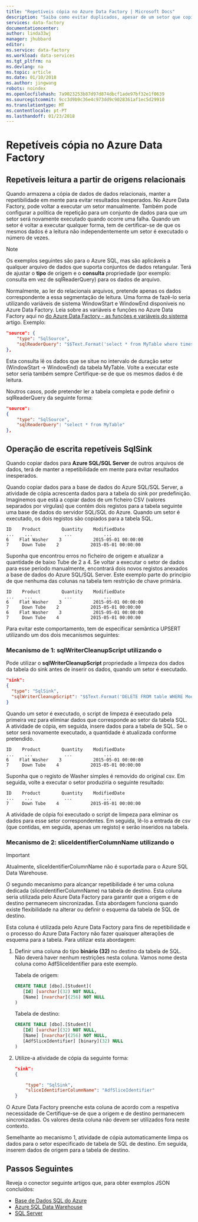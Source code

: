 ```yaml
---
title: "Repetíveis cópia no Azure Data Factory | Microsoft Docs"
description: "Saiba como evitar duplicados, apesar de um setor que copia dados é executado mais do que uma vez."
services: data-factory
documentationcenter: 
author: linda33wj
manager: jhubbard
editor: 
ms.service: data-factory
ms.workload: data-services
ms.tgt_pltfrm: na
ms.devlang: na
ms.topic: article
ms.date: 01/10/2018
ms.author: jingwang
robots: noindex
ms.openlocfilehash: 7a9023253b87d97d874dbcf1ade97bf32e1f0639
ms.sourcegitcommit: 9cc3d9b9c36e4c973dd9c9028361af1ec5d29910
ms.translationtype: MT
ms.contentlocale: pt-PT
ms.lasthandoff: 01/23/2018
---
```

# <a name="repeatable-copy-in-azure-data-factory"></a>Repetíveis cópia no Azure Data Factory

## <a name="repeatable-read-from-relational-sources"></a>Repetíveis leitura a partir de origens relacionais
Quando armazena a cópia de dados de dados relacionais, manter a repetibilidade em mente para evitar resultados inesperados. No Azure Data Factory, pode voltar a executar um setor manualmente. Também pode configurar a política de repetição para um conjunto de dados para que um setor será novamente executado quando ocorre uma falha. Quando um setor é voltar a executar qualquer forma, tem de certificar-se de que os mesmos dados é a leitura não independentemente um setor é executado o número de vezes.  
 
> [!NOTE]
> Os exemplos seguintes são para o Azure SQL, mas são aplicáveis a qualquer arquivo de dados que suporta conjuntos de dados retangular. Terá de ajustar o **tipo** de origem e o **consulta** propriedade (por exemplo: consulta em vez de sqlReaderQuery) para os dados de arquivo.   

Normalmente, ao ler do relacionais arquivos, pretende apenas os dados correspondente a essa segmentação de leitura. Uma forma de fazê-lo seria utilizando variáveis de sistema WindowStart e WindowEnd disponíveis no Azure Data Factory. Leia sobre as variáveis e funções no Azure Data Factory aqui no [do Azure Data Factory - as funções e variáveis do sistema](data-factory-functions-variables.md) artigo. Exemplo: 

```json
"source": {
    "type": "SqlSource",
    "sqlReaderQuery": "$$Text.Format('select * from MyTable where timestampcolumn >= \\'{0:yyyy-MM-dd HH:mm\\' AND timestampcolumn < \\'{1:yyyy-MM-dd HH:mm\\'', WindowStart, WindowEnd)"
},
```
Esta consulta lê os dados que se situe no intervalo de duração setor (WindowStart -> WindowEnd) da tabela MyTable. Volte a executar este setor seria também sempre Certifique-se de que os mesmos dados é de leitura. 

Noutros casos, pode pretender ler a tabela completa e pode definir o sqlReaderQuery da seguinte forma:

```json
"source": 
{            
    "type": "SqlSource",
    "sqlReaderQuery": "select * from MyTable"
},
```

## <a name="repeatable-write-to-sqlsink"></a>Operação de escrita repetíveis SqlSink
Quando copiar dados para **Azure SQL/SQL Server** de outros arquivos de dados, terá de manter a repetibilidade em mente para evitar resultados inesperados. 

Quando copiar dados para a base de dados do Azure SQL/SQL Server, a atividade de cópia acrescenta dados para a tabela do sink por predefinição. Imaginemos que está a copiar dados de um ficheiro CSV (valores separados por vírgulas) que contém dois registos para a tabela seguinte uma base de dados do servidor SQL/SQL do Azure. Quando um setor é executado, os dois registos são copiados para a tabela SQL. 

```
ID    Product        Quantity    ModifiedDate
...    ...            ...            ...
6    Flat Washer    3            2015-05-01 00:00:00
7     Down Tube    2            2015-05-01 00:00:00
```

Suponha que encontrou erros no ficheiro de origem e atualizar a quantidade de baixo Tube de 2 a 4. Se voltar a executar o setor de dados para esse período manualmente, encontrará dois novos registos anexados a base de dados do Azure SQL/SQL Server. Este exemplo parte do princípio de que nenhuma das colunas na tabela tem restrição de chave primária.

```
ID    Product        Quantity    ModifiedDate
...    ...            ...            ...
6    Flat Washer    3            2015-05-01 00:00:00
7     Down Tube    2            2015-05-01 00:00:00
6    Flat Washer    3            2015-05-01 00:00:00
7     Down Tube    4            2015-05-01 00:00:00
```

Para evitar este comportamento, tem de especificar semântica UPSERT utilizando um dos dois mecanismos seguintes:

### <a name="mechanism-1-using-sqlwritercleanupscript"></a>Mecanismo de 1: sqlWriterCleanupScript utilizando o
Pode utilizar o **sqlWriterCleanupScript** propriedade a limpeza dos dados da tabela do sink antes de inserir os dados, quando um setor é executado. 

```json
"sink":  
{ 
  "type": "SqlSink", 
  "sqlWriterCleanupScript": "$$Text.Format('DELETE FROM table WHERE ModifiedDate >= \\'{0:yyyy-MM-dd HH:mm}\\' AND ModifiedDate < \\'{1:yyyy-MM-dd HH:mm}\\'', WindowStart, WindowEnd)"
}
```

Quando um setor é executado, o script de limpeza é executado pela primeira vez para eliminar dados que corresponde ao setor da tabela SQL. A atividade de cópia, em seguida, insere dados para a tabela de SQL. Se o setor será novamente executado, a quantidade é atualizada conforme pretendido.

```
ID    Product        Quantity    ModifiedDate
...    ...            ...            ...
6    Flat Washer    3            2015-05-01 00:00:00
7     Down Tube    4            2015-05-01 00:00:00
```

Suponha que o registo de Washer simples é removido do original csv. Em seguida, volte a executar o setor produziria o seguinte resultado: 

```
ID    Product        Quantity    ModifiedDate
...    ...            ...            ...
7     Down Tube    4            2015-05-01 00:00:00
```

A atividade de cópia foi executado o script de limpeza para eliminar os dados para esse setor correspondentes. Em seguida, lê-lo a entrada de csv (que contidas, em seguida, apenas um registo) e serão inseridos na tabela. 

### <a name="mechanism-2-using-sliceidentifiercolumnname"></a>Mecanismo de 2: sliceIdentifierColumnName utilizando o
> [!IMPORTANT]
> Atualmente, sliceIdentifierColumnName não é suportada para o Azure SQL Data Warehouse. 

O segundo mecanismo para alcançar repetibilidade é ter uma coluna dedicada (sliceIdentifierColumnName) na tabela de destino. Esta coluna seria utilizada pelo Azure Data Factory para garantir que a origem e de destino permanecem sincronizadas. Esta abordagem funciona quando existe flexibilidade na alterar ou definir o esquema da tabela de SQL de destino. 

Esta coluna é utilizada pelo Azure Data Factory para fins de repetibilidade e o processo do Azure Data Factory não fazer quaisquer alterações de esquema para a tabela. Para utilizar esta abordagem:

1. Definir uma coluna do tipo **binário (32)** no destino da tabela de SQL. Não deverá haver nenhum restrições nesta coluna. Vamos nome desta coluna como AdfSliceIdentifier para este exemplo.


    Tabela de origem:

    ```sql
    CREATE TABLE [dbo].[Student](
       [Id] [varchar](32) NOT NULL,
       [Name] [nvarchar](256) NOT NULL
    )
    ```

    Tabela de destino: 

    ```sql
    CREATE TABLE [dbo].[Student](
       [Id] [varchar](32) NOT NULL,
       [Name] [nvarchar](256) NOT NULL,
       [AdfSliceIdentifier] [binary](32) NULL
    )
    ```

2. Utilize-a atividade de cópia da seguinte forma:
   
    ```json
    "sink":  
    { 
   
        "type": "SqlSink", 
        "sliceIdentifierColumnName": "AdfSliceIdentifier"
    }
    ```

O Azure Data Factory preenche esta coluna de acordo com a respetiva necessidade de Certifique-se de que a origem e de destino permanecem sincronizadas. Os valores desta coluna não devem ser utilizados fora neste contexto. 

Semelhante ao mecanismo 1, atividade de cópia automaticamente limpa os dados para o setor especificado de tabela de SQL de destino. Em seguida, inserem dados de origem para a tabela de destino. 

## <a name="next-steps"></a>Passos Seguintes
Reveja o conector seguinte artigos que, para obter exemplos JSON concluídos: 

- [Base de Dados SQL do Azure](data-factory-azure-sql-connector.md)
- [Azure SQL Data Warehouse](data-factory-azure-sql-data-warehouse-connector.md)
- [SQL Server](data-factory-sqlserver-connector.md)